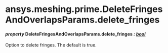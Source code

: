 <a id="ansys-meshing-prime-deletefringesandoverlapsparams-delete-fringes"></a>

# ansys.meshing.prime.DeleteFringesAndOverlapsParams.delete_fringes

<a id="ansys.meshing.prime.DeleteFringesAndOverlapsParams.delete_fringes"></a>

#### *property* DeleteFringesAndOverlapsParams.delete_fringes *: [bool](https://docs.python.org/3.11/library/functions.html#bool)*

Option to delete fringes. The default is true.

<!-- !! processed by numpydoc !! -->
